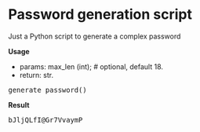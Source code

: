 # Password generation script
Just a Python script to generate a complex password

<strong>Usage</strong>
- params: max_len (int); # optional, default 18.
- return: str.

<pre>
generate_password()
</pre>
<strong>Result</strong>
<pre>
bJljQLfI@Gr7VvaymP
</pre>
 
